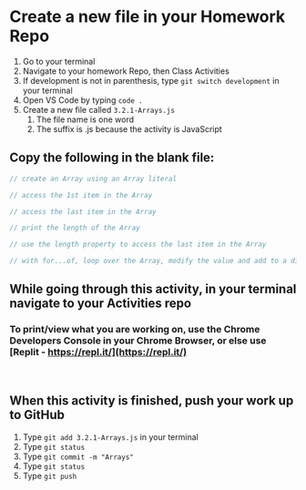 # Create a new file in your Homework Repo

1. Go to your terminal
2. Navigate to your homework Repo, then Class Activities
3. If development is not in parenthesis, type `git switch development` in your terminal
4. Open VS Code by typing `code .`
5. Create a new file called `3.2.1-Arrays.js`
    1. The file name is one word
    2. The suffix is .js because the activity is JavaScript

## Copy the following in the blank file:

```javascript
// create an Array using an Array literal

// access the 1st item in the Array

// access the last item in the Array

// print the length of the Array

// use the length property to access the last item in the Array

// with for...of, loop over the Array, modify the value and add to a different Array
```

## While going through this activity, in your terminal navigate to your Activities repo

### To print/view what you are working on, use the Chrome Developers Console in your Chrome Browser, or else use [Replit - https://repl.it/](https://repl.it/)

<br>

## When this activity is finished, push your work up to GitHub

1. Type `git add 3.2.1-Arrays.js` in your terminal
2. Type `git status`
3. Type `git commit -m "Arrays"`
4. Type `git status`
5. Type `git push`
